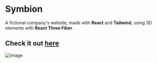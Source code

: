 # Symbion

A fictional company's website, made with <b>React</b> and <b>Tailwind</b>, using 3D elements with <b>React Three Fiber</b>.

## Check it out <a href="https://symbion.netlify.app/">here</a>

![image](https://github.com/user-attachments/assets/53273e59-0a69-46a7-8438-d72192b53f42)
